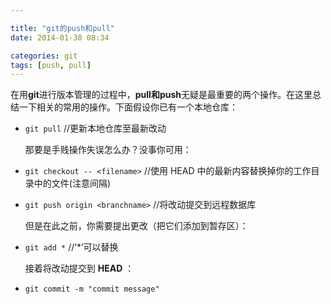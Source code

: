 ```yaml
---

title: "git的push和pull"
date: 2014-01-30 08:34

categories: git
tags: [push, pull]
---
```

在用**git**进行版本管理的过程中，**pull和push**无疑是最重要的两个操作。在这里总结一下相关的常用的操作。下面假设你已有一个本地仓库：

 - `git pull` //更新本地仓库至最新改动
   
   那要是手贱操作失误怎么办？没事你可用：
   
 - `git checkout -- <filename>` //使用 HEAD 中的最新内容替换掉你的工作目录中的文件(注意间隔)
   
 - `git push origin <branchname>`  //将改动提交到远程数据库
   
   但是在此之前，你需要提出更改（把它们添加到暂存区）：
   
 - `git add *` //‘*’可以替换
   
   接着将改动提交到 **HEAD** ：
   
 - `git commit -m "commit message"`
